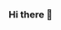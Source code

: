 ### Hi there 👋

<!--
**System64Intel/System64Intel** は、`README.md` (このファイル) が GitHub プロファイルに表示されるため、✨ _special_ ✨ リポジトリです。
な
開始するためのいくつかのアイデアを次に示します。
な
- 🔭 I’m currently working on ...YouTube Video Creation
- 🌱 私は現在学んでいます ...Learn C++.
- 🤔 I’m looking for help with ...
- 💬 Ask me about ...
- 📫 How to reach me: ...
- 😄 Pronouns: ...
- ⚡ Fun fact: ...
-->
